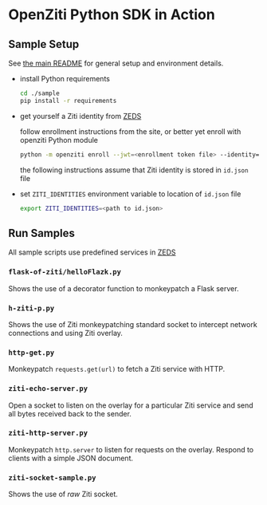 # OpenZiti Python SDK in Action

## Sample Setup

See [the main README](../README.md) for general setup and environment details.

- install Python requirements

  ```bash
  cd ./sample
  pip install -r requirements
  ```

- get yourself a Ziti identity from [ZEDS](https://zeds.openziti.org)

  follow enrollment instructions from the site, or better yet enroll with openziti Python module

  ```bash
  python -m openziti enroll --jwt=<enrollment token file> --identity=<identity file>
  ```

  the following instructions assume that Ziti identity is stored in `id.json` file

- set `ZITI_IDENTITIES` environment variable to location of `id.json` file

  ```bash
  export ZITI_IDENTITIES=<path to id.json>
  ```

## Run Samples

All sample scripts use predefined services in [ZEDS](https://zeds.openziti.org)

### `flask-of-ziti/helloFlazk.py`

Shows the use of a decorator function to monkeypatch a Flask server.

### `h-ziti-p.py`

Shows the use of Ziti monkeypatching standard socket to intercept network connections
and using Ziti overlay.

### `http-get.py`

Monkeypatch `requests.get(url)` to fetch a Ziti service with HTTP.

### `ziti-echo-server.py`

Open a socket to listen on the overlay for a particular Ziti service and send all bytes received back to the sender.

### `ziti-http-server.py`

Monkeypatch `http.server` to listen for requests on the overlay. Respond to clients with a simple JSON document.

### `ziti-socket-sample.py`

Shows the use of _raw_ Ziti socket.

